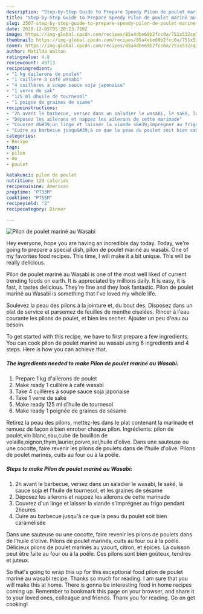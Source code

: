 ```yaml
---
description: "Step-by-Step Guide to Prepare Speedy Pilon de poulet mariné au Wasabi"
title: "Step-by-Step Guide to Prepare Speedy Pilon de poulet mariné au Wasabi"
slug: 2507-step-by-step-guide-to-prepare-speedy-pilon-de-poulet-marine-au-wasabi
date: 2020-12-05T05:20:23.710Z
image: https://img-global.cpcdn.com/recipes/85a4dbe69b2fcc0a/751x532cq70/pilon-de-poulet-marine-au-wasabi-photo-principale-de-la-recette.jpg
thumbnail: https://img-global.cpcdn.com/recipes/85a4dbe69b2fcc0a/751x532cq70/pilon-de-poulet-marine-au-wasabi-photo-principale-de-la-recette.jpg
cover: https://img-global.cpcdn.com/recipes/85a4dbe69b2fcc0a/751x532cq70/pilon-de-poulet-marine-au-wasabi-photo-principale-de-la-recette.jpg
author: Matilda Walton
ratingvalue: 4.8
reviewcount: 49713
recipeingredient:
- "1 kg dailerons de poulet"
- "1 cuillère à café wasabi"
- "4 cuillères à soupe sauce soja japonaise"
- "1 verre de sak"
- "125 ml dhuile de tournesol"
- "1 poigne de graines de ssame"
recipeinstructions:
- "2h avant le barbecue, versez dans un saladier le wasabi, le saké, la sauce soja et l&#39;huile de tournesol, et les graines de sésame"
- "Déposez les ailerons et nappez les ailerons de cette marinade"
- "Couvrez d&#39;un linge et laisser la viande s&#39;imprégner au frigo pendant 2heures"
- "Cuire au barbecue jusqu&#39;à ce que la peau du poulet soit bien caramélisée"
categories:
- Recipe
tags:
- pilon
- de
- poulet

katakunci: pilon de poulet 
nutrition: 129 calories
recipecuisine: American
preptime: "PT33M"
cooktime: "PT55M"
recipeyield: "2"
recipecategory: Dinner

---
```



![Pilon de poulet mariné au Wasabi](https://img-global.cpcdn.com/recipes/85a4dbe69b2fcc0a/751x532cq70/pilon-de-poulet-marine-au-wasabi-photo-principale-de-la-recette.jpg)

Hey everyone, hope you are having an incredible day today. Today, we're going to prepare a special dish, pilon de poulet mariné au wasabi. One of my favorites food recipes. This time, I will make it a bit unique. This will be really delicious.

Pilon de poulet mariné au Wasabi is one of the most well liked of current trending foods on earth. It is appreciated by millions daily. It is easy, it is fast, it tastes delicious. They're fine and they look fantastic. Pilon de poulet mariné au Wasabi is something that I've loved my whole life.

Soulevez la peau des pilons à la jointure et, du bout des. Disposez dans un plat de service et parsemez de feuilles de menthe ciselées. Rincer à l&#39;eau courante les pilons de poulet, et bien les secher. Ajouter un peu d&#39;eau au besoin.


To get started with this recipe, we have to first prepare a few ingredients. You can cook pilon de poulet mariné au wasabi using 6 ingredients and 4 steps. Here is how you can achieve that.

<!--inarticleads1-->

##### The ingredients needed to make Pilon de poulet mariné au Wasabi:

1. Prepare 1 kg d&#39;ailerons de poulet
1. Make ready 1 cuillère à café wasabi
1. Take 4 cuillères à soupe sauce soja japonaise
1. Take 1 verre de saké
1. Make ready 125 ml d&#39;huile de tournesol
1. Make ready 1 poignée de graines de sésame


Retirez la peau des pilons, mettez-les dans le plat contenant la marinade et remuez de façon à bien enrober chaque pilon. Ingrédients: pilon de poulet,vin blanc,eau,cube de bouillon de volaille,oignon,thym,laurier,poivre,sel,huile d&#39;olive. Dans une sauteuse ou une cocotte, faire revenir les pilons de poulets dans de l&#39;huile d&#39;olive. Pilons de poulet marinés, cuits au four ou à la poêle. 

<!--inarticleads2-->

##### Steps to make Pilon de poulet mariné au Wasabi:

1. 2h avant le barbecue, versez dans un saladier le wasabi, le saké, la sauce soja et l&#39;huile de tournesol, et les graines de sésame
1. Déposez les ailerons et nappez les ailerons de cette marinade
1. Couvrez d&#39;un linge et laisser la viande s&#39;imprégner au frigo pendant 2heures
1. Cuire au barbecue jusqu&#39;à ce que la peau du poulet soit bien caramélisée


Dans une sauteuse ou une cocotte, faire revenir les pilons de poulets dans de l&#39;huile d&#39;olive. Pilons de poulet marinés, cuits au four ou à la poêle. Délicieux pilons de poulet marinés au yaourt, citron, et épices. La cuisson peut être faite au four ou à la poêle. Ces pilons sont bien goûteux, tendres et juteux. 

So that's going to wrap this up for this exceptional food pilon de poulet mariné au wasabi recipe. Thanks so much for reading. I am sure that you will make this at home. There is gonna be interesting food in home recipes coming up. Remember to bookmark this page on your browser, and share it to your loved ones, colleague and friends. Thank you for reading. Go on get cooking!
